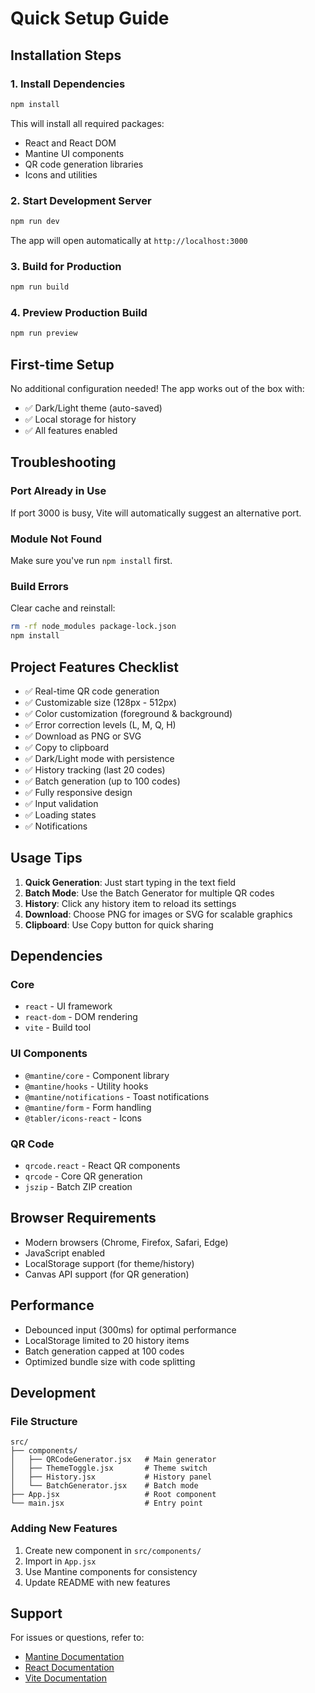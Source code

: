 # Quick Setup Guide

## Installation Steps

### 1. Install Dependencies

```bash
npm install
```

This will install all required packages:
- React and React DOM
- Mantine UI components
- QR code generation libraries
- Icons and utilities

### 2. Start Development Server

```bash
npm run dev
```

The app will open automatically at `http://localhost:3000`

### 3. Build for Production

```bash
npm run build
```

### 4. Preview Production Build

```bash
npm run preview
```

## First-time Setup

No additional configuration needed! The app works out of the box with:
- ✅ Dark/Light theme (auto-saved)
- ✅ Local storage for history
- ✅ All features enabled

## Troubleshooting

### Port Already in Use

If port 3000 is busy, Vite will automatically suggest an alternative port.

### Module Not Found

Make sure you've run `npm install` first.

### Build Errors

Clear cache and reinstall:
```bash
rm -rf node_modules package-lock.json
npm install
```

## Project Features Checklist

- ✅ Real-time QR code generation
- ✅ Customizable size (128px - 512px)
- ✅ Color customization (foreground & background)
- ✅ Error correction levels (L, M, Q, H)
- ✅ Download as PNG or SVG
- ✅ Copy to clipboard
- ✅ Dark/Light mode with persistence
- ✅ History tracking (last 20 codes)
- ✅ Batch generation (up to 100 codes)
- ✅ Fully responsive design
- ✅ Input validation
- ✅ Loading states
- ✅ Notifications

## Usage Tips

1. **Quick Generation**: Just start typing in the text field
2. **Batch Mode**: Use the Batch Generator for multiple QR codes
3. **History**: Click any history item to reload its settings
4. **Download**: Choose PNG for images or SVG for scalable graphics
5. **Clipboard**: Use Copy button for quick sharing

## Dependencies

### Core
- `react` - UI framework
- `react-dom` - DOM rendering
- `vite` - Build tool

### UI Components
- `@mantine/core` - Component library
- `@mantine/hooks` - Utility hooks
- `@mantine/notifications` - Toast notifications
- `@mantine/form` - Form handling
- `@tabler/icons-react` - Icons

### QR Code
- `qrcode.react` - React QR components
- `qrcode` - Core QR generation
- `jszip` - Batch ZIP creation

## Browser Requirements

- Modern browsers (Chrome, Firefox, Safari, Edge)
- JavaScript enabled
- LocalStorage support (for theme/history)
- Canvas API support (for QR generation)

## Performance

- Debounced input (300ms) for optimal performance
- LocalStorage limited to 20 history items
- Batch generation capped at 100 codes
- Optimized bundle size with code splitting

## Development

### File Structure
```
src/
├── components/
│   ├── QRCodeGenerator.jsx   # Main generator
│   ├── ThemeToggle.jsx       # Theme switch
│   ├── History.jsx           # History panel
│   └── BatchGenerator.jsx    # Batch mode
├── App.jsx                   # Root component
└── main.jsx                  # Entry point
```

### Adding New Features

1. Create new component in `src/components/`
2. Import in `App.jsx`
3. Use Mantine components for consistency
4. Update README with new features

## Support

For issues or questions, refer to:
- [Mantine Documentation](https://mantine.dev/)
- [React Documentation](https://react.dev/)
- [Vite Documentation](https://vitejs.dev/)


